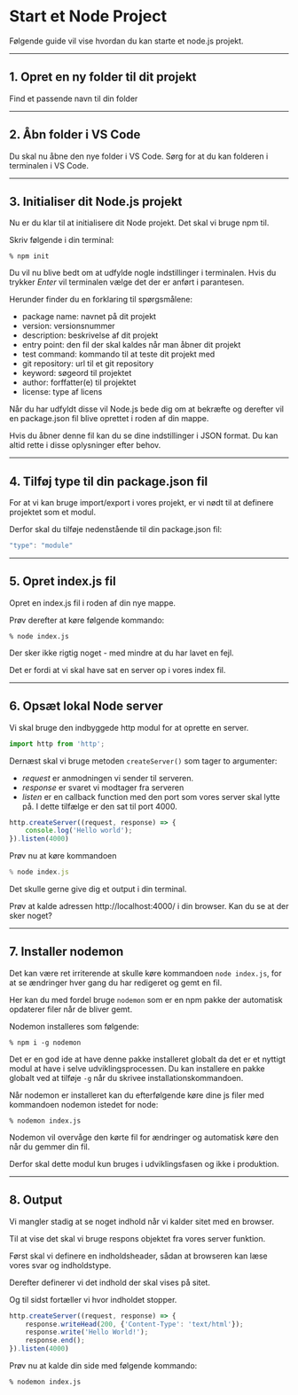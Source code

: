 # Start et Node Project

Følgende guide vil vise hvordan du kan starte et node.js projekt.
___
## 1. Opret en ny folder til dit projekt
Find et passende navn til din folder
___
## 2. Åbn folder i VS Code
Du skal nu åbne den nye folder i VS Code. Sørg for at du kan folderen i terminalen i VS Code.
___
## 3. Initialiser dit Node.js projekt
Nu er du klar til at initialisere dit Node projekt. Det skal vi bruge npm til.

Skriv følgende i din terminal:
```
% npm init
```
Du vil nu blive bedt om at udfylde nogle indstillinger i terminalen. Hvis du trykker *Enter* vil terminalen vælge det der er anført i parantesen. 

Herunder finder du en forklaring til spørgsmålene:

- package name: navnet på dit projekt
- version: versionsnummer
- description: beskrivelse af dit projekt
- entry point: den fil der skal kaldes når man åbner dit projekt
- test command: kommando til at teste dit projekt med
- git repository: url til et git repository
- keyword: søgeord til projektet
- author: forffatter(e) til projektet
- license: type af licens

Når du har udfyldt disse vil Node.js bede dig om at bekræfte og derefter vil en package.json fil blive oprettet i roden af din mappe.

Hvis du åbner denne fil kan du se dine indstillinger i JSON format. Du kan altid rette i disse oplysninger efter behov.
___
## 4. Tilføj type til din package.json fil
For at vi kan bruge import/export i vores projekt, er vi nødt til at definere projektet som et modul.

Derfor skal du tilføje nedenstående til din package.json fil:
```js
"type": "module"
```
___
## 5. Opret index.js fil
Opret en index.js fil i roden af din nye mappe.

Prøv derefter at køre følgende kommando:
```
% node index.js
```
Der sker ikke rigtig noget - med mindre at du har lavet en fejl.

Det er fordi at vi skal have sat en server op i vores index fil.
___
## 6. Opsæt lokal Node server
Vi skal bruge den indbyggede http modul for at oprette en server. 
```js
import http from 'http';
``` 
Dernæst skal vi bruge metoden `createServer()` som tager to argumenter: 

- *request* er anmodningen vi sender til serveren.
- *response* er svaret vi modtager fra serveren
- *listen* er en callback function med den port som vores server skal lytte på. I dette tilfælge er den sat til port 4000.

```js
http.createServer((request, response) => {
    console.log('Hello world');
}).listen(4000)
```
Prøv nu at køre kommandoen
```js
% node index.js
```
Det skulle gerne give dig et output i din terminal.

Prøv at kalde adressen http://localhost:4000/ i din browser. Kan du se at der sker noget?
___
## 7. Installer nodemon
Det kan være ret irriterende at skulle køre kommandoen `node index.js`, for at se ændringer hver gang du har redigeret og gemt en fil.

Her kan du med fordel bruge `nodemon` som er en npm pakke der automatisk opdaterer filer når de bliver gemt.

Nodemon installeres som følgende:
```
% npm i -g nodemon
```
Det er en god ide at have denne pakke installeret globalt da det er et nyttigt modul at have i selve udviklingsprocessen. Du kan installere en pakke globalt ved at tilføje `-g` når du skrivee installationskommandoen.

Når nodemon er installeret kan du efterfølgende køre dine js filer med kommandoen nodemon istedet for node:
```
% nodemon index.js
```
Nodemon vil overvåge den kørte fil for ændringer og automatisk køre den når du gemmer din fil. 

Derfor skal dette modul kun bruges i udviklingsfasen og ikke i produktion.
___
## 8. Output
Vi mangler stadig at se noget indhold når vi kalder sitet med en browser. 

Til at vise det skal vi bruge respons objektet fra vores server funktion.

Først skal vi definere en indholdsheader, sådan at browseren kan læse vores svar og indholdstype. 

Derefter definerer vi det indhold der skal vises på sitet.

Og til sidst fortæller vi hvor indholdet stopper.

```js
http.createServer((request, response) => {
    response.writeHead(200, {'Content-Type': 'text/html'});
    response.write('Hello World!');
    response.end();
}).listen(4000)
```
Prøv nu at kalde din side med følgende kommando:
```
% nodemon index.js
```
